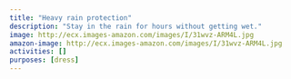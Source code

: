 ```yaml
---
title: "Heavy rain protection"
description: "Stay in the rain for hours without getting wet."
image: http://ecx.images-amazon.com/images/I/31wvz-ARM4L.jpg
amazon-image: http://ecx.images-amazon.com/images/I/31wvz-ARM4L.jpg
activities: []
purposes: [dress]
---
```

